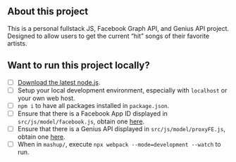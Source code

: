 ## About this project
This is a personal fullstack JS, Facebook Graph API, and Genius API project. Designed to allow users to get the current “hit” songs of their favorite artists.

## Want to run this project locally? 
- [ ] [Download the latest node.js](https://nodejs.org/en/download/).
- [ ] Setup your local development environment, especially with ```localhost``` or your own web host.
- [ ] ```npm i``` to have all packages installed in ```package.json```.
- [ ] Ensure that there is a Facebook App ID displayed in ```src/js/model/facebook.js```, obtain one [here](https://developers.facebook.com/apps/).
- [ ] Ensure that there is a Genius API displayed in ```src/js/model/proxyFE.js```, obtain one [here](https://docs.genius.com/).
- [ ] When in ```mashup/```, execute ```npx webpack --mode=development --watch``` to run.
